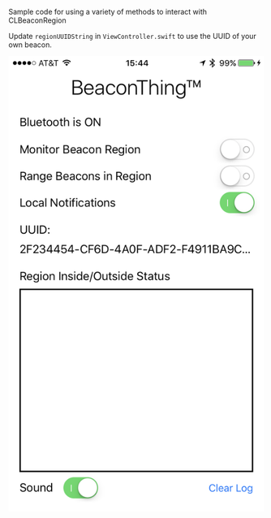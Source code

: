 Sample code for using a variety of methods to interact with CLBeaconRegion

Update `regionUUIDString` in `ViewController.swift` to use the UUID of your own beacon.

![Screen Shot](./screen_shot.png)
